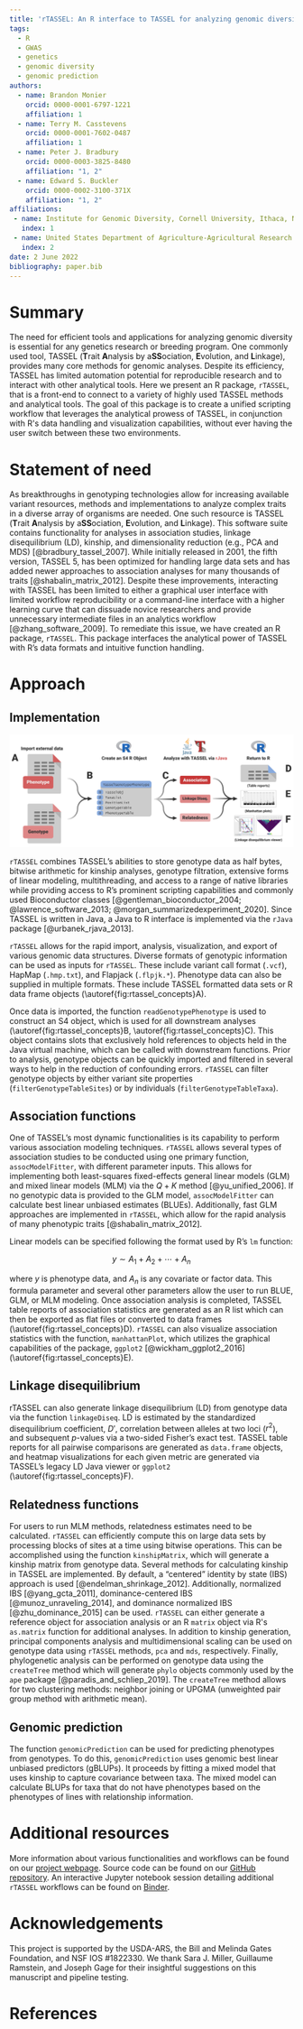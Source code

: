 ```yaml
---
title: 'rTASSEL: An R interface to TASSEL for analyzing genomic diversity'
tags:
  - R
  - GWAS
  - genetics
  - genomic diversity
  - genomic prediction
authors:
  - name: Brandon Monier
    orcid: 0000-0001-6797-1221
    affiliation: 1
  - name: Terry M. Casstevens
    orcid: 0000-0001-7602-0487
    affiliation: 1
  - name: Peter J. Bradbury
    orcid: 0000-0003-3825-8480
    affiliation: "1, 2"
  - name: Edward S. Buckler
    orcid: 0000-0002-3100-371X
    affiliation: "1, 2"
affiliations:
 - name: Institute for Genomic Diversity, Cornell University, Ithaca, NY 14853
   index: 1
 - name: United States Department of Agriculture-Agricultural Research Service, Robert W. Holley Center for Agriculture and Health, Ithaca, NY 14853
   index: 2
date: 2 June 2022
bibliography: paper.bib
---
```


# Summary

The need for efficient tools and applications for analyzing genomic diversity is 
essential for any genetics research or breeding program. One commonly used tool, 
TASSEL (**T**rait **A**nalysis by a**SS**ociation, **E**volution, and 
**L**inkage), provides many core methods for genomic analyses. Despite its 
efficiency, TASSEL has limited automation potential for reproducible 
research and to interact with other analytical tools. Here we present an R 
package, `rTASSEL`, that is a front-end to connect to a variety of highly used TASSEL 
methods and analytical tools. The goal of this package is to create a unified 
scripting workflow that leverages the analytical prowess of TASSEL, in 
conjunction with R's data handling and visualization capabilities, without ever 
having the user switch between these two environments.



# Statement of need

As breakthroughs in genotyping technologies allow for increasing available variant 
resources, methods and implementations to analyze complex traits in a diverse 
array of organisms are needed. One such resource is TASSEL (**T**rait 
**A**nalysis by a**SS**ociation, **E**volution, and **L**inkage). This software 
suite contains functionality for analyses in association studies, linkage 
disequilibrium (LD), kinship, and dimensionality reduction (e.g., PCA and 
MDS) [@bradbury_tassel_2007]. While initially released in 2001, the fifth version, 
TASSEL 5, has been optimized for handling large data sets and has added newer 
approaches to association analyses for many thousands of traits [@shabalin_matrix_2012]. 
Despite these improvements, interacting with TASSEL has been limited to either a 
graphical user interface with limited workflow reproducibility or a command-line 
interface with a higher learning curve that can dissuade novice researchers and
provide unnecessary intermediate files in an analytics workflow 
[@zhang_software_2009]. To remediate this issue, we have created an R package, 
`rTASSEL`. This package interfaces the analytical power of TASSEL with R’s data 
formats and intuitive function handling.



# Approach

## Implementation

![_Overview of the `rTASSEL` workflow_. Genotypic and phenotypic data (A) are used to create an R S4 object (B). From this object, TASSEL functionalities can be called to run various association, linkage disequilibrium, and relatedness functions (C). Outputs from these TASSEL analyses are returned to the R environment as data frame objects (D), Manhattan plot visualizations (E), or interactive visualizations for linkage disequilibrium analysis (F).\label{fig:rtassel_concepts}](img/rtassel_concepts.png)

`rTASSEL` combines TASSEL’s abilities to store genotype data as half bytes, 
bitwise arithmetic for kinship analyses, genotype filtration, extensive forms 
of linear modeling, multithreading, and access to a range of native libraries 
while providing access to R’s prominent scripting capabilities and commonly 
used Bioconductor classes [@gentleman_bioconductor_2004; @lawrence_software_2013; @morgan_summarizedexperiment_2020]. 
Since TASSEL is written in Java, a Java to R interface is implemented via the 
`rJava` package [@urbanek_rjava_2013].

`rTASSEL` allows for the rapid import, analysis, visualization, and export of 
various genomic data structures. Diverse formats of genotypic 
information can be used as inputs for `rTASSEL`. These include variant call 
format (`.vcf`), HapMap (`.hmp.txt`), and Flapjack (`.flpjk.*`). Phenotype data can 
also be supplied in multiple formats. These include TASSEL formatted data sets 
or R data frame objects (\autoref{fig:rtassel_concepts}A).

Once data is imported, the function `readGenotypePhenotype` is used to construct 
an S4 object, which is used for all downstream analyses 
(\autoref{fig:rtassel_concepts}B, \autoref{fig:rtassel_concepts}C). This 
object contains slots that exclusively hold references to objects held in 
the Java virtual machine, which can be called with downstream functions. Prior 
to analysis, genotype objects can be quickly imported and filtered in several 
ways to help in the reduction of confounding errors. `rTASSEL` can filter 
genotype objects by either variant site properties (`filterGenotypeTableSites`) 
or by individuals (`filterGenotypeTableTaxa`).


## Association functions

One of TASSEL’s most dynamic functionalities is its capability to perform 
various association modeling techniques. `rTASSEL` allows several types of 
association studies to be conducted using one primary function, 
`assocModelFitter`, with different parameter inputs. This allows for implementing 
both least-squares fixed-effects general linear models (GLM) and mixed linear 
models (MLM) via the $Q + K$ method [@yu_unified_2006]. If no genotypic data is 
provided to the GLM model, `assocModelFitter` can calculate best linear unbiased 
estimates (BLUEs). Additionally, fast GLM approaches are implemented in 
`rTASSEL`, which allow for the rapid analysis of many phenotypic traits 
[@shabalin_matrix_2012].

Linear models can be specified following the format used by R’s `lm` function:

$$y \sim A_{1} + A_{2} + \cdots + A_{n}$$

where $y$ is phenotype data, and $A_{n}$ is any covariate or factor data. This 
formula parameter and several other parameters allow the user to run BLUE, GLM, 
or MLM modeling. Once association analysis is completed, TASSEL table reports 
of association statistics are generated as an R list which can then be exported 
as flat files or converted to data frames (\autoref{fig:rtassel_concepts}D). 
`rTASSEL` can also visualize association statistics with the function, 
`manhattanPlot`, which utilizes the graphical capabilities of the package, 
`ggplot2` [@wickham_ggplot2_2016] (\autoref{fig:rtassel_concepts}E).


## Linkage disequilibrium

rTASSEL can also generate linkage disequilibrium (LD) from genotype data via 
the function `linkageDiseq`. LD is estimated by the standardized disequilibrium 
coefficient, $D'$, correlation between alleles at two loci ($r^2$), and 
subsequent $p$-values via a two-sided Fisher’s exact test. TASSEL table reports 
for all pairwise comparisons are generated as `data.frame` objects, and heatmap 
visualizations for each given metric are generated via TASSEL’s legacy LD 
Java viewer or `ggplot2` (\autoref{fig:rtassel_concepts}F).


## Relatedness functions

For users to run MLM methods, relatedness estimates need to be calculated. `rTASSEL` can 
efficiently compute this on large data sets by processing blocks of sites at a time using bitwise 
operations. This can be accomplished using the function `kinshipMatrix`, which will generate 
a kinship matrix from genotype data. Several methods for calculating kinship in TASSEL are 
implemented. By default, a “centered” identity by state (IBS) approach is used [@endelman_shrinkage_2012]. 
Additionally, normalized IBS [@yang_gcta_2011], dominance-centered IBS [@munoz_unraveling_2014], 
and dominance normalized IBS [@zhu_dominance_2015] can be used. `rTASSEL` can either generate a 
reference object for association analysis or an R `matrix` object via R's `as.matrix` function 
for additional analyses. In addition to kinship generation, principal components
analysis and multidimensional scaling can be used on genotype data using 
`rTASSEL` methods, `pca` and `mds`, respectively. Finally, phylogenetic analysis
can be performed on genotype data using the `createTree` method which will
generate `phylo` objects commonly used by the `ape` package [@paradis_and_schliep_2019].
The `createTree` method allows for two clustering methods: neighbor joining or
UPGMA (unweighted pair group method with arithmetic mean).


## Genomic prediction

The function `genomicPrediction` can be used for predicting phenotypes from 
genotypes. To do this, `genomicPrediction` uses genomic best linear unbiased 
predictors (gBLUPs). It proceeds by fitting a mixed model that uses kinship to 
capture covariance between taxa. The mixed model can calculate BLUPs for taxa 
that do not have phenotypes based on the phenotypes of lines with relationship 
information. 



# Additional resources

More information about various functionalities and workflows can be found on our 
[project webpage](https://maize-genetics.github.io/rTASSEL/). Source code can be 
found on our [GitHub repository](https://github.com/maize-genetics/rTASSEL). An 
interactive Jupyter notebook session detailing additional `rTASSEL` workflows 
can be found on [Binder](https://mybinder.org/v2/gh/btmonier/rTASSEL_sandbox/HEAD?labpath=getting_started.ipynb).



# Acknowledgements

This project is supported by the USDA-ARS, the Bill and Melinda Gates 
Foundation, and NSF IOS #1822330. We thank Sara J. Miller, Guillaume Ramstein, 
and Joseph Gage for their insightful suggestions on this manuscript and pipeline 
testing. 



# References
